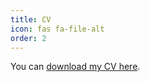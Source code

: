 ```yaml
---
title: CV
icon: fas fa-file-alt
order: 2
---
```


You can [download my CV here](link-to-your-cv.pdf).
